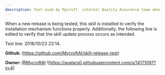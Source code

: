 ```yaml
---
description: Tool used by Mycroft  internal Quality Assurance team when validating a new `mycroft-core` release
---
```

When a new release is being tested, this skill is installed to verify the
installation mechanism functions properly.  Additionally, the following line
is edited to verify that the skill update process occurs as intended.

Test line:  2018/10/23 23:14.

**Github:** (https://github.com/MycroftAI/skill-release-test)

**Owner:** [@MycroftAI](https://github.com/MycroftAI) ![https://avatars0.githubusercontent.com/u/14171097?v=4]

